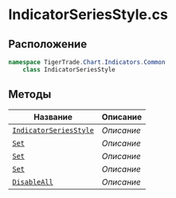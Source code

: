 
# IndicatorSeriesStyle.cs
## Расположение
```csharp
namespace TigerTrade.Chart.Indicators.Common  
    class IndicatorSeriesStyle
```

## Методы
| Название | Описание |
| --- | --- |
| [`IndicatorSeriesStyle`](./Методы/IndicatorSeriesStyle.md) | *Описание* |
| [`Set`](./Методы/Set.md) | *Описание* |
| [`Set`](./Методы/Set.md) | *Описание* |
| [`Set`](./Методы/Set.md) | *Описание* |
| [`DisableAll`](./Методы/DisableAll.md) | *Описание* |
